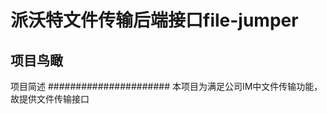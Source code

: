 派沃特文件传输后端接口file-jumper
===========================
项目鸟瞰
----------------------
项目简述
######################
本项目为满足公司IM中文件传输功能，故提供文件传输接口


